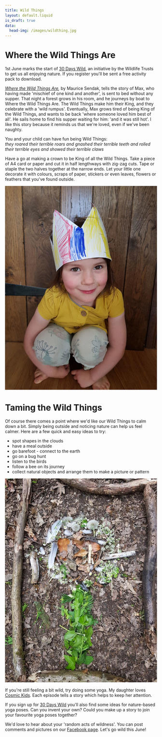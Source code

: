 ```yaml
---
title: Wild Things
layout: default.liquid
is_draft: true
data:
  head-img: /images/wildthing.jpg
---
```

# Where the Wild Things Are

1st June marks the start of [30 Days Wild](https://action.wildlifetrusts.org/page/57739/petition/1), an initiative by the Wildlife Trusts to get us all enjoying nature. If you register you'll be sent a free activity pack to download.

*[Where the Wild Things Are](https://www.youtube.com/watch?v=xex-63PNXrc),* by Maurice Sendak, tells the story of Max, who having made 'mischief of one kind and another', is sent to bed without any supper. That night a forest grows in his room, and he journeys by boat to Where the Wild Things Are. The Wild Things make him their King, and they celebrate with a 'wild rumpus'. Eventually, Max grows tired of being King of the Wild Things, and wants to be back 'where someone loved him best of all'. He sails home to find his supper waiting for him: 'and it was still hot'. I like this story because it reminds us that we're loved, even if we've been naughty. 

You and your child can have fun being Wild Things:
<br>*they roared their terrible roars and gnashed their terrible teeth and rolled their terrible eyes and showed their terrible claws*

Have a go at making a crown to be King of all the Wild Things. Take a piece of A4 card or paper and cut it in half lengthways with zig-zag cuts. Tape or staple the two halves together at the narrow ends. Let your little one decorate it with colours, scraps of paper, stickers or even leaves, flowers or feathers that you've found outside. 

![](/images/crown.jpg)

# Taming the Wild Things

Of course there comes a point where we'd like our Wild Things to calm down a bit. Simply being outside and noticing nature can help us feel calmer. Here are a few quick and easy ideas to try:
* spot shapes in the clouds
* have a meal outside
* go barefoot - connect to the earth
* go on a bug hunt
* listen to the birds
* follow a bee on its journey
* collect natural objects and arrange them to make a picture or pattern

![](/images/wildartflower.jpg)

If you're still feeling a bit wild, try doing some yoga. My daughter loves [Cosmic Kids](https://www.youtube.com/user/CosmicKidsYoga). Each episode tells a story which helps to keep her attention. 

If you sign up for [30 Days Wild](https://action.wildlifetrusts.org/page/57739/petition/1) you'll also find some ideas for nature-based yoga poses. Can you invent your own? Could you make up a story to join your favourite yoga poses together?

We'd love to hear about your 'random acts of wildness'. You can post comments and pictures on our [Facebook page](https://www.facebook.com/wildberrywood). Let's go wild this June! 
